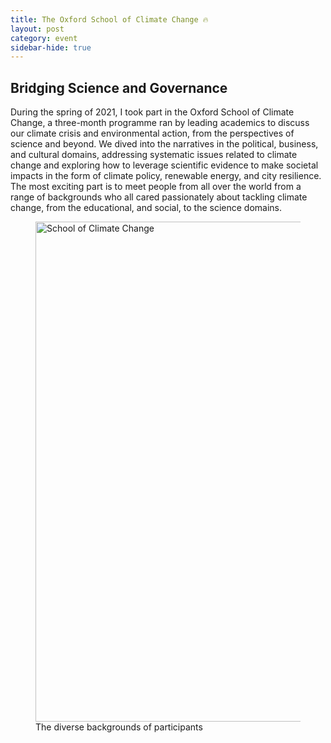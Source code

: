 ```yaml
---
title: The Oxford School of Climate Change 🔥
layout: post
category: event
sidebar-hide: true
---
```


## Bridging Science and Governance

During the spring of 2021, I took part in the Oxford School of Climate Change, a three-month programme ran by leading academics to discuss our climate crisis and environmental action, from the perspectives of science and beyond. We dived into the narratives in the political, business, and cultural domains, addressing systematic issues related to climate change and exploring how to leverage scientific evidence to make societal impacts in the form of climate policy, renewable energy, and city resilience. The most exciting part is to meet people from all over the world from a range of backgrounds who all cared passionately about tackling climate change, from the educational, and social, to the science domains.

<figure>
	<img src="{{ 'assets/images/map-orig.jpg' | relative_url }}" alt="School of Climate Change"  width="800" />
	<figcaption>The diverse backgrounds of participants</figcaption>
</figure>